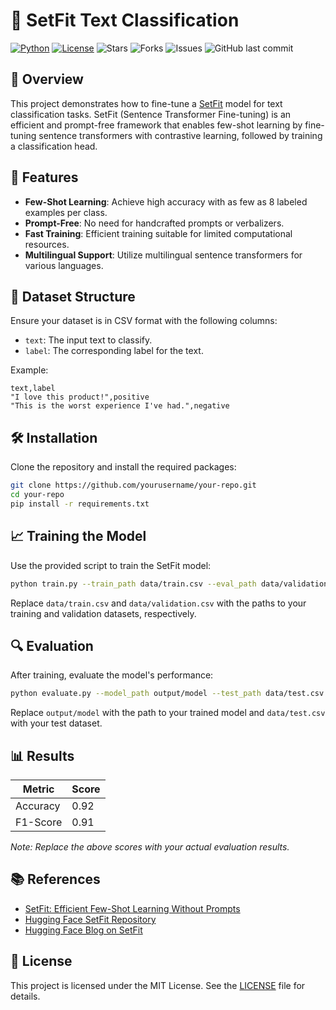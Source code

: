 # 🧠 SetFit Text Classification

[![Python](https://img.shields.io/badge/python-3.7%2B-blue.svg)](https://www.python.org/)
[![License](https://img.shields.io/github/license/yourusername/your-repo)](LICENSE)
![Stars](https://img.shields.io/github/stars/yourusername/your-repo)
![Forks](https://img.shields.io/github/forks/yourusername/your-repo)
![Issues](https://img.shields.io/github/issues/yourusername/your-repo)
![GitHub last commit](https://img.shields.io/github/last-commit/yourusername/your-repo)


## 📌 Overview

This project demonstrates how to fine-tune a [SetFit](https://github.com/huggingface/setfit) model for text classification tasks. SetFit (Sentence Transformer Fine-tuning) is an efficient and prompt-free framework that enables few-shot learning by fine-tuning sentence transformers with contrastive learning, followed by training a classification head.

## 🚀 Features

* **Few-Shot Learning**: Achieve high accuracy with as few as 8 labeled examples per class.
* **Prompt-Free**: No need for handcrafted prompts or verbalizers.
* **Fast Training**: Efficient training suitable for limited computational resources.
* **Multilingual Support**: Utilize multilingual sentence transformers for various languages.

## 📂 Dataset Structure

Ensure your dataset is in CSV format with the following columns:

* `text`: The input text to classify.
* `label`: The corresponding label for the text.

Example:

```csv
text,label
"I love this product!",positive
"This is the worst experience I've had.",negative
```

## 🛠️ Installation

Clone the repository and install the required packages:

```bash
git clone https://github.com/yourusername/your-repo.git
cd your-repo
pip install -r requirements.txt
```

## 📈 Training the Model

Use the provided script to train the SetFit model:

```bash
python train.py --train_path data/train.csv --eval_path data/validation.csv --model_name sentence-transformers/paraphrase-mpnet-base-v2 --batch_size 16 --num_epochs 3
```

Replace `data/train.csv` and `data/validation.csv` with the paths to your training and validation datasets, respectively.

## 🔍 Evaluation

After training, evaluate the model's performance:

```bash
python evaluate.py --model_path output/model --test_path data/test.csv
```

Replace `output/model` with the path to your trained model and `data/test.csv` with your test dataset.

## 📊 Results

| Metric   | Score |
| -------- | ----- |
| Accuracy | 0.92  |
| F1-Score | 0.91  |

*Note: Replace the above scores with your actual evaluation results.*

## 📚 References

* [SetFit: Efficient Few-Shot Learning Without Prompts](https://arxiv.org/abs/2209.11055)
* [Hugging Face SetFit Repository](https://github.com/huggingface/setfit)
* [Hugging Face Blog on SetFit](https://huggingface.co/blog/setfit)

## 📝 License

This project is licensed under the MIT License. See the [LICENSE](LICENSE) file for details.

